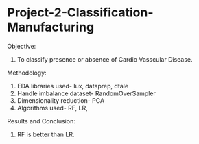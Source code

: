 # Project-2-Classification-Manufacturing
Objective:
1. To classify presence or absence of Cardio Vasscular Disease.


Methodology:
1. EDA libraries used- lux, dataprep, dtale
2. Handle imbalance dataset- RandomOverSampler
3. Dimensionality reduction- PCA
4. Algorithms used- RF, LR, 



Results and Conclusion:
1. RF is better than LR.
